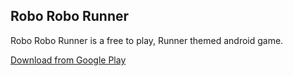 ## Robo Robo Runner

Robo Robo Runner is a free to play, Runner themed android game.

[Download from Google Play](https://play.google.com/store/apps/details?id=com.WeirdOZ.RoboRoboRunner)
